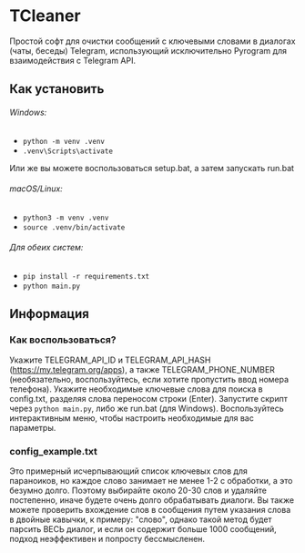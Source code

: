 # TCleaner
Простой софт для очистки сообщений с ключевыми словами в диалогах (чаты, беседы) Telegram, использующий исключительно Pyrogram для взаимодействия с Telegram API.

## Как установить
###### Windows:
- ```python -m venv .venv```
- ```.venv\Scripts\activate```  
  
Или же вы можете воспользоваться setup.bat, а затем запускать run.bat

###### macOS/Linux:
- ```python3 -m venv .venv```
- ```source .venv/bin/activate```

###### Для обеих систем:
- ```pip install -r requirements.txt```
- ```python main.py```

## Информация
### Как воспользоваться?
Укажите TELEGRAM_API_ID и TELEGRAM_API_HASH (https://my.telegram.org/apps), а также TELEGRAM_PHONE_NUMBER (необязательно, воспользуйтесь, если хотите пропустить ввод номера телефона).
Укажите необходимые ключевые слова для поиска в config.txt, разделяя слова переносом строки (Enter).
Запустите скрипт через ```python main.py```, либо же run.bat (для Windows). Воспользуйтесь интерактивным меню, чтобы настроить необходимые для вас параметры.
### config_example.txt
Это примерный исчерпывающий список ключевых слов для параноиков, но каждое слово занимает не менее 1-2 с обработки, а это безумно долго.
Поэтому выбирайте около 20-30 слов и удаляйте постепенно, иначе будете очень долго обрабатывать диалоги.
Вы также можете проверить вхождение слов в сообщения путем указания слова в двойные кавычки, к примеру: "слово",
однако такой метод будет парсить ВЕСЬ диалог, и если он содержит больше 1000 сообщений, подход неэффективен и попросту бессмысленен.
